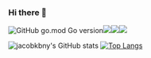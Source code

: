 ### Hi there 👋

<img alt="GitHub go.mod Go version" src="https://img.shields.io/github/go-mod/go-version/jacobkbny/MSP"><img src="https://img.shields.io/badge/Java-FF0000?style=flat-square&logo=Java&logoColor=red"/><img src="https://img.shields.io/badge/Javascript-F7DF1E?style=flat-square&logo=Javascript&logoColor=yellow"/><img src="https://img.shields.io/badge/Firebase-FFCA28?style=flat-square&logo=firebase&logoColor=white"/>

![jacobkbny's GitHub stats](https://github-readme-stats.vercel.app/api?username=jacobkbny&show_icons=true&theme=radical)
[![Top Langs](https://github-readme-stats.vercel.app/api/top-langs/?username=jacobkbny)](https://github.com/jacobkbny/github-readme-stats)
<!--
**jacobkbny/jacobkbny** is a ✨ _special_ ✨ repository because its `README.md` (this file) appears on your GitHub profile.

Here are some ideas to get you started:

- 🔭 I’m currently working on ...
- 🌱 I’m currently learning ...
- 👯 I’m looking to collaborate on ...
- 🤔 I’m looking for help with ...
- 💬 Ask me about ...
- 📫 How to reach me: ...
- 😄 Pronouns: ...
- ⚡ Fun fact: ...
-->
